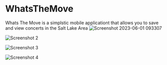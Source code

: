 # WhatsTheMove
Whats The Move is a simplstic mobile applicationt that allows you to save and view concerts in the Salt Lake Area
![Screenshot 2023-06-01 093307](https://github.com/Lissetx/WhatsTheMove/assets/98356241/3df4f311-51be-457a-9d51-3fa2e800f5d7)

![Screenshot 2](https://github.com/Lissetx/WhatsTheMove/assets/98356241/bd31c4f8-3ac7-43d9-9a57-52fb02ad3001)

![Screenshot 3](https://github.com/Lissetx/WhatsTheMove/assets/98356241/ca492702-c67d-494c-83b0-3c9341462878)

![Screenshot 4](https://github.com/Lissetx/WhatsTheMove/assets/98356241/19bc5d90-a444-42c5-9c83-0079941ec727)
